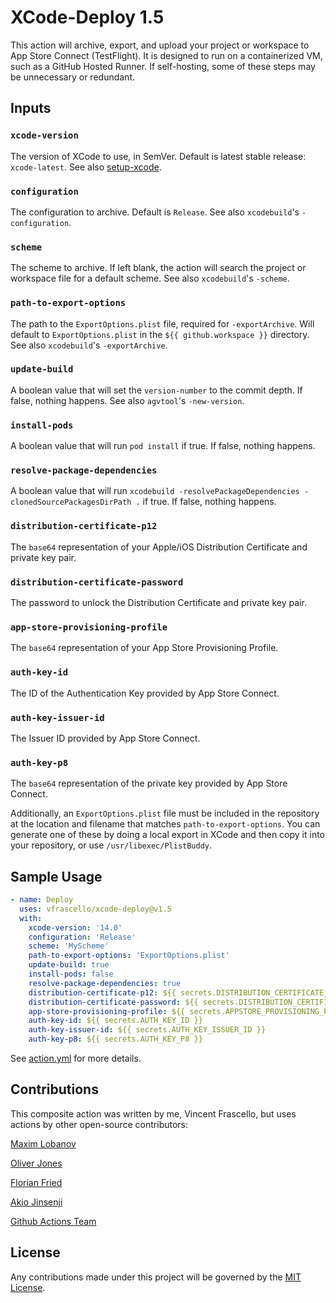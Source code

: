 # XCode-Deploy 1.5
This action will archive, export, and upload your project or workspace to App Store Connect (TestFlight). 
It is designed to run on a containerized VM, such as a GitHub Hosted Runner.
If self-hosting, some of these steps may be unnecessary or redundant. 

## Inputs

### `xcode-version`

The version of XCode to use, in SemVer. Default is latest stable release: `xcode-latest`. See also [setup-xcode][0].

### `configuration`

The configuration to archive. Default is `Release`. See also `xcodebuild`'s `-configuration`. 

### `scheme`

The scheme to archive. If left blank, the action will search the project or workspace file for a default scheme. See also `xcodebuild`'s `-scheme`.

### `path-to-export-options`

The path to the `ExportOptions.plist` file, required for `-exportArchive`. Will default to `ExportOptions.plist` in the `${{ github.workspace }}` directory. See also `xcodebuild`'s `-exportArchive`.

### `update-build`

A boolean value that will set the `version-number` to the commit depth.  If false, nothing happens. See also `agvtool`'s `-new-version`.

### `install-pods`

A boolean value that will run `pod install` if true.  If false, nothing happens.

### `resolve-package-dependencies`

A boolean value that will run `xcodebuild -resolvePackageDependencies -clonedSourcePackagesDirPath .` if true.  If false, nothing happens.

### `distribution-certificate-p12`

The `base64` representation of your Apple/iOS Distribution Certificate and private key pair. 

### `distribution-certificate-password`

The password to unlock the Distribution Certificate and private key pair.

### `app-store-provisioning-profile`

The `base64` representation of your App Store Provisioning Profile. 

### `auth-key-id`

The ID of the Authentication Key provided by App Store Connect.

### `auth-key-issuer-id`

The Issuer ID provided by App Store Connect.

### `auth-key-p8`

The `base64` representation of the private key provided by App Store Connect.

Additionally, an `ExportOptions.plist` file must be included in the repository at the location and filename that matches `path-to-export-options`.
You can generate one of these by doing a local export in XCode and then copy it into your repository, or use `/usr/libexec/PlistBuddy`. 

## Sample Usage
```yml
- name: Deploy
  uses: vfrascello/xcode-deploy@v1.5
  with:
    xcode-version: '14.0'
    configuration: 'Release'
    scheme: 'MyScheme'
    path-to-export-options: 'ExportOptions.plist'
    update-build: true
    install-pods: false
    resolve-package-dependencies: true
    distribution-certificate-p12: ${{ secrets.DISTRIBUTION_CERTIFICATE_P12 }}
    distribution-certificate-password: ${{ secrets.DISTRIBUTION_CERTIFICATE_PASSWORD }}
    app-store-provisioning-profile: ${{ secrets.APPSTORE_PROVISIONING_PROFILE}}
    auth-key-id: ${{ secrets.AUTH_KEY_ID }}
    auth-key-issuer-id: ${{ secrets.AUTH_KEY_ISSUER_ID }}
    auth-key-p8: ${{ secrets.AUTH_KEY_P8 }}
```

See [action.yml][1] for more details.

## Contributions

This composite action was written by me, Vincent Frascello, but uses actions by other open-source contributors: 

[Maxim Lobanov][0]

[Oliver Jones][2]

[Florian Fried][3]

[Akio Jinsenji][4]

[Github Actions Team][5]

## License
Any contributions made under this project will be governed by the [MIT License][6].

[0]: https://github.com/maxim-lobanov/setup-xcode
[1]: https://github.com/vfrascello/xcode-deploy/blob/main/action.yml
[2]: https://github.com/orj
[3]: https://github.com/ffried
[4]: https://github.com/akiojin
[5]: https://github.com/actions
[6]: https://github.com/vfrascello/xcode-deploy/blob/main/LICENSE
